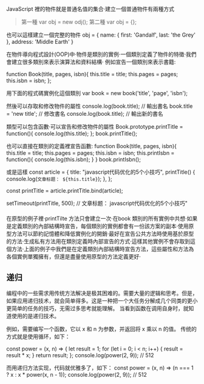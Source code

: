JavaScript 裡的物件就是普通名值的集合‧建立一個普通物件有兩種方式
> 第一種
var obj = new odj();
> 第二種
var obj = {};

也可以這樣建立一個完整的物件
obj = {
    name: {
        first: 'Gandalf',
        last: 'the Grey'
    },
    address: 'Middle Earth'
}

在物件導向程式設計(OOP)中‧物件是類別的實例‧一個類別定義了物件的特徵‧我們會建立很多類別來表示演算法和資料結構‧
例如宣告一個類別來表示書籍:

function Book(title, pages, isbn){
    this.title = title;
    this.pages = pages;
    this.isbn = isbn;
};

用下面的程式碼實例化這個類別
var book = new book('title', 'page', 'isbn');

然後可以存取和修改物件的屬性
console.log(book.title); // 輸出書名
book.title = 'new title'; //  修改書名
console.log(book.title); // 輸出新的書名

類型可以包含函數‧可以宣告和修改物件的屬性
Book.prototype.printTitle = function(){
    console.log(this.title);
};
book.printTitle();

也可以直接在類別的定義裡宣告函數:
function Book(title, pages, isbn){
    this.title = title;
    this.pages = pages;
    this.isbn = isbn;
    this.printIsbn = function(){
        console.log(this.isbn);
    }
}
book.printIsbn();

或是這樣
const article = {
    title: "javascript代码优化的5个小技巧",
    printTitle() {
        console.log(`文章标题： ${this.title}`);
    },
};

const printTitle = article.printTitle.bind(article);

setTimeout(printTitle, 500); // 文章标题： javascript代码优化的5个小技巧"

#### 
在原型的例子裡‧printTilte 方法只會建立一次‧在book 類別的所有實例中共想‧如果是定義類別的內部結構時宣告，每個類別的實例都會有一份該方案的副本‧使用原型方法可以節約記憶體和降低實例化的開銷‧最好在宣告公共方法時使用基於原型的方法‧生成私有方法用在類別定義時內部宣告的方式‧這樣其他實例不會存取到這個方法‧上面的例子中我們是在定義類別內部結構時宣告方法，這些屬性和方法為各個實例單獨擁有，但還是盡量使用原型的方法定義更好‧

## 递归
编程中的一些需求用传统方法解决是极其困难的。需要大量的逻辑和思考。但是，如果应用递归技术，就会简单得多。这是一种把一个大任务分解成几个同类的更小更简单的任务的技巧，无需过多思考就能理解。
当看到函数在调用自身时，就知道使用的是递归技术。

例如，需要编写一个函数，它以 x 和 n 为参数，并返回将 x 乘以 n 的值。
传统的方式就是使用循环，如下：

const power = (x, n) => {
    let result = 1;
    for (let i = 0; i < n; i++) {
        result = result * x;
    }
    return result;
};
console.log(power(2, 9)); // 512

而用递归方法实现，代码就优雅多了，如下：
const power = (x, n) => (n === 1 ? x : x * power(x, n - 1));
console.log(power(2, 9)); // 512
